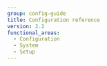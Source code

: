 ```yaml
---
group: config-guide
title: Configuration reference
version: 2.2
functional_areas:
  - Configuration
  - System
  - Setup
---
```

